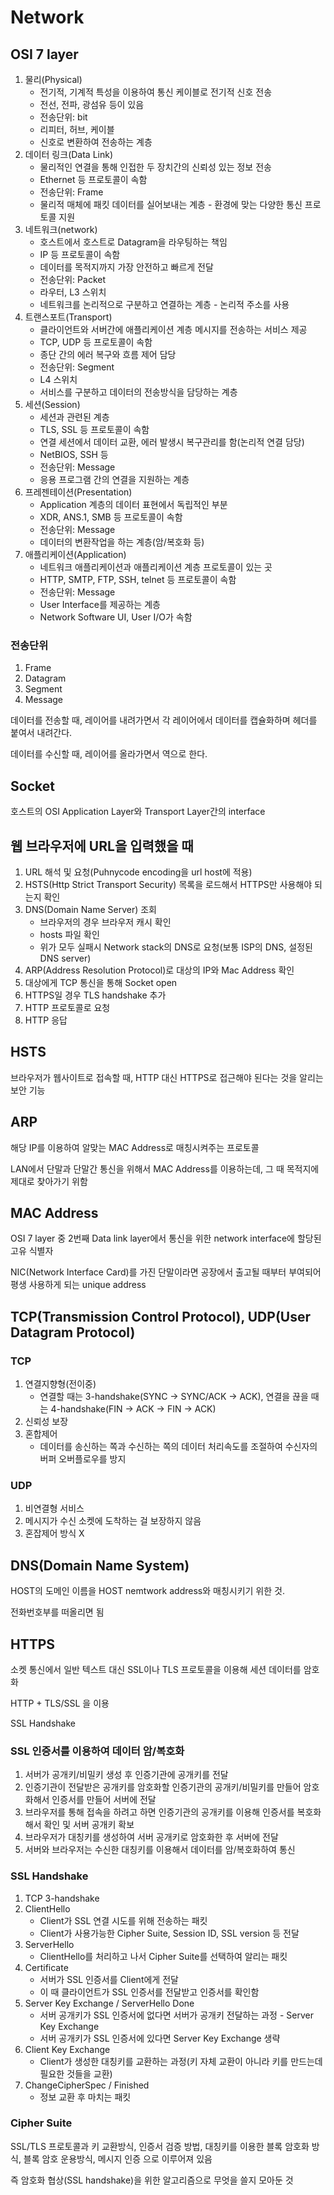 # Network
## OSI 7 layer
1. 물리(Physical)
   - 전기적, 기계적 특성을 이용하여 통신 케이블로 전기적 신호 전송
   - 전선, 전파, 광섬유 등이 있음
   - 전송단위: bit
   - 리피터, 허브, 케이블
   - 신호로 변환하여 전송하는 계층
1. 데이터 링크(Data Link)
   - 물리적인 연결을 통해 인접한 두 장치간의 신뢰성 있는 정보 전송
   - Ethernet 등 프로토콜이 속함
   - 전송단위: Frame
   - 물리적 매체에 패킷 데이터를 실어보내는 계층 - 환경에 맞는 다양한 통신 프로토콜 지원
1. 네트워크(network)
   - 호스트에서 호스트로 Datagram을 라우팅하는 책임
   - IP 등 프로토콜이 속함
   - 데이터를 목적지까지 가장 안전하고 빠르게 전달
   - 전송단위: Packet
   - 라우터, L3 스위치
   - 네트워크를 논리적으로 구분하고 연결하는 계층 - 논리적 주소를 사용
1. 트랜스포트(Transport)
   - 클라이언트와 서버간에 애플리케이션 계층 메시지를 전송하는 서비스 제공
   - TCP, UDP 등 프로토콜이 속함
   - 종단 간의 에러 복구와 흐름 제어 담당
   - 전송단위: Segment
   - L4 스위치
   - 서비스를 구분하고 데이터의 전송방식을 담당하는 계층
1. 세션(Session)
   - 세션과 관련된 계층
   - TLS, SSL 등 프로토콜이 속함
   - 연결 세션에서 데이터 교환, 에러 발생시 복구관리를 함(논리적 연결 담당)
   - NetBIOS, SSH 등
   - 전송단위: Message
   - 응용 프로그램 간의 연결을 지원하는 계층
1. 프레젠테이션(Presentation)
   - Application 계층의 데이터 표현에서 독립적인 부분
   - XDR, ANS.1, SMB 등 프로토콜이 속함
   - 전송단위: Message
   - 데이터의 변환작업을 하는 계층(암/복호화 등)
1. 애플리케이션(Application)
   - 네트워크 애플리케이션과 애플리케이션 계층 프로토콜이 있는 곳
   - HTTP, SMTP, FTP, SSH, telnet 등 프로토콜이 속함
   - 전송단위: Message
   - User Interface를 제공하는 계층
   - Network Software UI, User I/O가 속함

### 전송단위
1. Frame
1. Datagram
1. Segment
1. Message

데이터를 전송할 때, 레이어를 내려가면서 각 레이어에서 데이터를 캡슐화하며 헤더를 붙여서 내려간다.

데이터를 수신할 때, 레이어를 올라가면서 역으로 한다.

## Socket
호스트의 OSI Application Layer와 Transport Layer간의 interface

## 웹 브라우저에 URL을 입력했을 때
1. URL 해석 및 요청(Puhnycode encoding을 url host에 적용)
1. HSTS(Http Strict Transport Security) 목록을 로드해서 HTTPS만 사용해야 되는지 확인
1. DNS(Domain Name Server) 조회
   - 브라우저의 경우 브라우저 캐시 확인
   - hosts 파일 확인
   - 위가 모두 실패시 Network stack의 DNS로 요청(보통 ISP의 DNS, 설정된 DNS server)
1. ARP(Address Resolution Protocol)로 대상의 IP와 Mac Address 확인
1. 대상에게 TCP 통신을 통해 Socket open
1. HTTPS일 경우 TLS handshake 추가
1. HTTP 프로토콜로 요청
1. HTTP 응답

## HSTS
브라우저가 웹사이트로 접속할 때, HTTP 대신 HTTPS로 접근해야 된다는 것을 알리는 보안 기능

## ARP
해당 IP를 이용하여 알맞는 MAC Address로 매칭시켜주는 프로토콜

LAN에서 단말과 단말간 통신을 위해서 MAC Address를 이용하는데, 그 때 목적지에 제대로 찾아가기 위함

## MAC Address
OSI 7 layer 중 2번째 Data link layer에서 통신을 위한 network interface에 할당된 고유 식별자

NIC(Network Interface Card)를 가진 단말이라면 공장에서 출고될 때부터 부여되어 평생 사용하게 되는 unique address

## TCP(Transmission Control Protocol), UDP(User Datagram Protocol)
### TCP
1. 연결지향형(전이중)
   - 연결할 때는 3-handshake(SYNC -> SYNC/ACK -> ACK), 연결을 끊을 때는 4-handshake(FIN -> ACK -> FIN -> ACK)
1. 신뢰성 보장
1. 혼합제어
   - 데이터를 송신하는 쪽과 수신하는 쪽의 데이터 처리속도를 조절하여 수신자의 버퍼 오버플로우를 방지

### UDP

1. 비연결형 서비스
1. 메시지가 수신 소켓에 도착하는 걸 보장하지 않음
1. 혼잡제어 방식 X

## DNS(Domain Name System)
HOST의 도메인 이름을 HOST nemtwork address와 매칭시키기 위한 것.

전화번호부를 떠올리면 됨

## HTTPS
소켓 통신에서 일반 텍스트 대신 SSL이나 TLS 프로토콜을 이용해 세션 데이터를 암호화

HTTP + TLS/SSL 을 이용

SSL Handshake

### SSL 인증서를 이용하여 데이터 암/복호화
1. 서버가 공개키/비밀키 생성 후 인증기관에 공개키를 전달
1. 인증기관이 전달받은 공개키를 암호화할 인증기관의 공개키/비밀키를 만들어 암호화해서 인증서를 만들어 서버에 전달
1. 브라우저를 통해 접속을 하려고 하면 인증기관의 공개키를 이용해 인증서를 복호화해서 확인 및 서버 공개키 확보
1. 브라우저가 대칭키를 생성하여 서버 공개키로 암호화한 후 서버에 전달
1. 서버와 브라우저는 수신한 대칭키를 이용해서 데이터를 암/복호화하여 통신

### SSL Handshake
1. TCP 3-handshake
1. ClientHello
   - Client가 SSL 연결 시도를 위해 전송하는 패킷
   - Client가 사용가능한 Cipher Suite, Session ID, SSL version 등 전달
1. ServerHello
   - ClientHello를 처리하고 나서 Cipher Suite를 선택하여 알리는 패킷
1. Certificate
   - 서버가 SSL 인증서를 Client에게 전달
   - 이 때 클라이언트가 SSL 인증서를 전달받고 인증서를 확인함
1. Server Key Exchange / ServerHello Done
   - 서버 공개키가 SSL 인증서에 없다면 서버가 공개키 전달하는 과정 - Server Key Exchange
   - 서버 공개키가 SSL 인증서에 있다면 Server Key Exchange 생략
1. Client Key Exchange
   - Client가 생성한 대칭키를 교환하는 과정(키 자체 교환이 아니라 키를 만드는데 필요한 것들을 교환)
1. ChangeCipherSpec / Finished
   - 정보 교환 후 마치는 패킷

### Cipher Suite
SSL/TLS 프로토콜과 키 교환방식, 인증서 검증 방법, 대칭키를 이용한 블록 암호화 방식, 블록 암호 운용방식, 메시지 인증 으로 이루어져 있음

즉 암호화 협상(SSL handshake)을 위한 알고리즘으로 무엇을 쓸지 모아둔 것